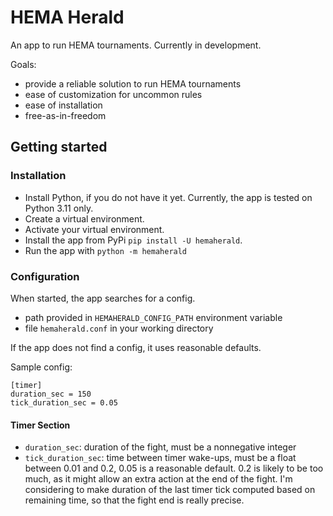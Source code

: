 # HEMA Herald

An app to run HEMA tournaments. Currently in development.

Goals:

- provide a reliable solution to run HEMA tournaments
- ease of customization for uncommon rules
- ease of installation
- free-as-in-freedom

## Getting started

### Installation

- Install Python, if you do not have it yet.
Currently, the app is tested on Python 3.11 only.
- Create a virtual environment.
- Activate your virtual environment.
- Install the app from PyPi `pip install -U hemaherald`.
- Run the app with `python -m hemaherald`


### Configuration

When started, the app searches for a config.

- path provided in `HEMAHERALD_CONFIG_PATH` environment variable
- file `hemaherald.conf` in your working directory

If the app does not find a config, it uses reasonable defaults.

Sample config:

```
[timer]
duration_sec = 150
tick_duration_sec = 0.05
```

#### Timer Section

- `duration_sec`: duration of the fight, must be a nonnegative integer
- `tick_duration_sec`: time between timer wake-ups, must be a float between 0.01 and 0.2,
0.05 is a reasonable default.
0.2 is likely to be too much, as it might allow an extra action at the end of the fight.
I'm considering to make duration of the last timer tick computed based on remaining time,
so that the fight end is really precise.
